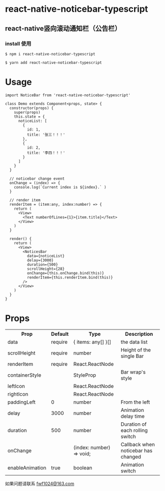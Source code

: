 # react-native-noticebar-typescript
## react-native竖向滚动通知栏（公告栏）

### install 使用
```npm
$ npm i react-native-noticebar-typescript
```
```yarn
$ yarn add react-native-noticebar-typescript
```

# Usage

```
import NoticeBar from 'react-native-noticebar-typescript'

class Demo extends Component<props, state> {
  constructor(props) {
    super(props)
    this.state = {
      noticeList: [
        {
          id: 1,
          title: '张三！！！'
        },
        {
          id: 2,
          title: '李四！！！'
        }
      ]
    }
  }

  // noticebar change event
  onChange = (index) => {
    console.log(`Current index is ${index}.` )
  }

  // render item
  renderItem = (item:any, index:number) => {
    return (
      <View>
        <Text numberOfLines={1}>{item.title}</Text>
      </View>
    )
  }

  render() {
    return (
      <View>
        <NoticesBar
          data={noticeList}
          delay={3000}
          duration={500}
          scrollHeight={28}
          onChange={this.onChange.bind(this)}
          renderItem={this.renderItem.bind(this)}
        />
      </View>
    )
  }
}
```

# Props

<table>
    <tr>
        <th>Prop</th>
        <th>Default</th>
        <th>Type</th>
        <th>Description</th>
    </tr>
    <tr>
        <td>data</td>
        <td>require</td>
        <td>{ items: any[] }[]</td>
        <td>the data list</td>
    </tr>
    <tr>
        <td>scrollHeight</td>
        <td>require</td>
        <td>number</td>
        <td>Height of the single Bar</td>
    </tr>
    <tr>
        <td>renderItem</td>
        <td>require</td>
        <td>React.ReactNode</td>
        <td></td>
    </tr>
    <tr>
        <td>containerStyle</td>
        <td></td>
        <td>StyleProp</td>
        <td>Bar wrap's style</td>
    </tr>
    <tr>
        <td>leftIcon</td>
        <td></td>
        <td>React.ReactNode</td>
        <td></td>
    </tr>
    <tr>
        <td>rightIcon</td>
        <td></td>
        <td>React.ReactNode</td>
        <td></td>
    </tr>
    <tr>
        <td>paddingLeft</td>
        <td>0</td>
        <td>number</td>
        <td>From the left</td>
    </tr>
    <tr>
        <td>delay</td>
        <td>3000</td>
        <td>number</td>
        <td>Animation delay time</td>
    </tr>
    <tr>
        <td>duration</td>
        <td>500</td>
        <td>number</td>
        <td>Duration of each rolling switch</td>
    </tr>
    <tr>
        <td>onChange</td>
        <td></td>
        <td>(index: number) => void;</td>
        <td>Callback when noticebar has changed</td>
    </tr>
   <tr>
      <td>enableAnimation</td>
      <td>true</td>
      <td>boolean</td>
      <td>Animation switch</td>
  </tr>
</table>

如果问题请联系 fwf1024@163.com
